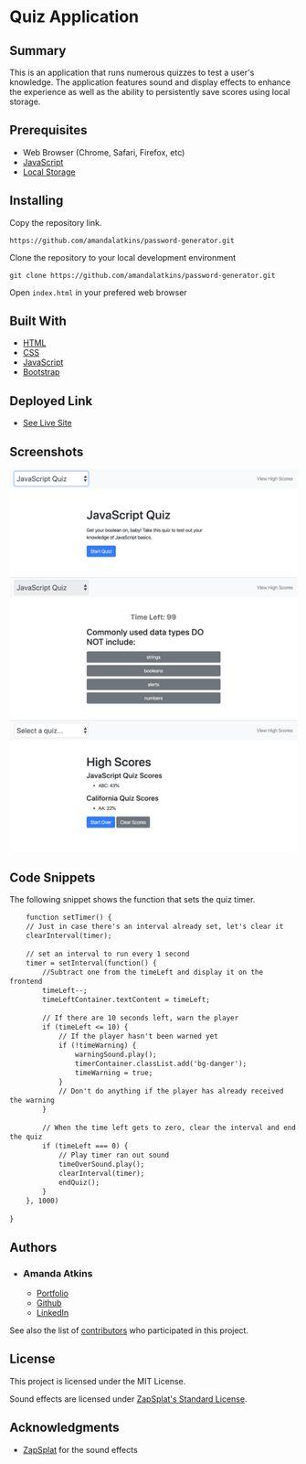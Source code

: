 # Quiz Application

## Summary

This is an application that runs numerous quizzes to test a user's knowledge. The application features sound and display effects to enhance the experience as well as the ability to persistently save scores using local storage.

## Prerequisites

- Web Browser (Chrome, Safari, Firefox, etc)
- [JavaScript](https://enablejavascript.co/)
- [Local Storage](https://voicethread.com/howto/enabling-cookies/)

## Installing

Copy the repository link.

```
https://github.com/amandalatkins/password-generator.git
```

Clone the repository to your local development environment

```
git clone https://github.com/amandalatkins/password-generator.git
```

Open ``index.html`` in your prefered web browser

## Built With

* [HTML](https://developer.mozilla.org/en-US/docs/Web/HTML)
* [CSS](https://developer.mozilla.org/en-US/docs/Web/CSS)
* [JavaScript](https://developer.mozilla.org/en-US/docs/Web/JavaScript)
* [Bootstrap](https://getbootstrap.com)

## Deployed Link

* [See Live Site](https://amandalatkins.github.io/code-quiz)

## Screenshots

![Quiz Intro](/assets/images/quiz-intro.png)
![Quiz Question](/assets/images/quiz-question.png)
![High Scores](/assets/images/high-scores.png)

## Code Snippets

The following snippet shows the function that sets the quiz timer.

```
    function setTimer() {
    // Just in case there's an interval already set, let's clear it
    clearInterval(timer);

    // set an interval to run every 1 second
    timer = setInterval(function() {
        //Subtract one from the timeLeft and display it on the frontend
        timeLeft--;
        timeLeftContainer.textContent = timeLeft;
            
        // If there are 10 seconds left, warn the player
        if (timeLeft <= 10) {
            // If the player hasn't been warned yet
            if (!timeWarning) {
                warningSound.play();
                timerContainer.classList.add('bg-danger');
                timeWarning = true;
            }
            // Don't do anything if the player has already received the warning
        }

        // When the time left gets to zero, clear the interval and end the quiz
        if (timeLeft === 0) {
            // Play timer ran out sound
            timeOverSound.play();
            clearInterval(timer);
            endQuiz();
        }
    }, 1000)
    
}
```

## Authors

* ### Amanda Atkins
    - [Portfolio](https://digitalrainstorm.com)
    - [Github](https://github.com/amandalatkins)
    - [LinkedIn](https://www.linkedin.com/in/amandalatkins)

See also the list of [contributors](https://github.com/amandalatkins/code-quiz/contributors) who participated in this project.

## License

This project is licensed under the MIT License.

Sound effects are licensed under [ZapSplat's Standard License](https://www.zapsplat.com/license-type/standard-license/).

## Acknowledgments

* [ZapSplat](https://www.zapsplat.com) for the sound effects
